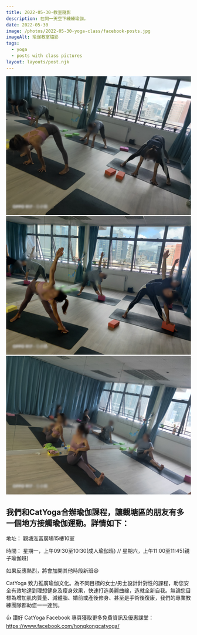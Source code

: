 ```yaml
---
title: 2022-05-30-教室隨影
description: 在同一天空下練練瑜伽。
date: 2022-05-30
image: /photos/2022-05-30-yoga-class/facebook-posts.jpg
imageAlt: 瑜伽教室隨影
tags:
  - yoga
  - posts with class pictures
layout: layouts/post.njk
---
```

![瑜伽教室隨影 600](/photos/2022-05-30-yoga-class/IMG_6443.JPG)
![瑜伽教室隨影 600](/photos/2022-05-30-yoga-class/IMG_6444.JPG)
![瑜伽教室隨影 600](/photos/2022-05-30-yoga-class/IMG_6445.JPG)

## 我們和CatYoga合辦瑜伽課程，讓觀塘區的朋友有多一個地方接觸瑜伽運動。詳情如下：

地址：
觀塘泓富廣場15樓10室

時間： 星期一，上午09:30至10:30(成人瑜伽班) // 星期六，上午11:00至11:45(親子瑜伽班)

如果反應熱烈，將會加開其他時段新班😃

CatYoga 致力推廣瑜伽文化。為不同目標的女士/男士設計針對性的課程，助您安全有效地達到理想健身及瘦身效果，快速打造美麗曲線，造就全新自我。無論您目標為增加肌肉質量、減體脂、婚前或產後修身、甚至是手術後復康，我們的專業教練團隊都助您一一達到。

👍 讚好 CatYoga Facebook 專頁獲取更多免費資訊及優惠課堂：
https://www.facebook.com/hongkongcatyoga/




